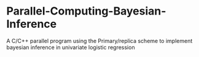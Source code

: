 # Parallel-Computing-Bayesian-Inference
 A C/C++ parallel program using the Primary/replica scheme to implement bayesian inference in univariate logistic regression
